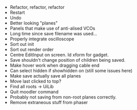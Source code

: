 * Refactor, refactor, refactor
* Restart
* Undo
* Better looking "planes"
* Panels that make use of anti-alised VCOs
* Long time since save filename was used...
* Properly integrate oscilloscope
* Sort out init
* Sort out render order
* Centre EditInput on screen. Id xform for gadget.
* Save shouldn't change position of children being saved.
* Make hover work when dragging cable end
* Can select hidden if showhidden on (still some issues here)
* Make save actually save all planes
* Move last clicked to top?
* Find all roots -> UiLib
* Quit moodler command
* Probably not saving from non-root planes correctly.
* Remove extraneous stuff from phaser

